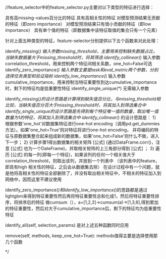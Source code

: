 ﻿//feature_selector中的feature_selector.py主要对以下类型的特征进行选择：

具有高missing-values百分比的特征 
具有高相关性的特征
对模型预测结果无贡献的特征（即zero importance）
对模型预测结果只有很小贡献的特征（即low importance）
具有单个值的特征（即数据集中该特征取值的集合只有一个元素）

针对上面五种类型的特征，feature-selector分别提供以下五个函数来对此处理：

identify_missing(*)       输入参数missing_threshold，主要用来控制缺失数据占比，当缺失数据量大于missing_threshold时，将其筛选
identify_collinear(*)      输入参数correlation_threshold，用来控制两个特征间相关系数，one_hot=False可选
identify_zero_importance(*)     输入参数主要是task和eval_metric两个参数，分别选择任务类型和验证指标
identify_low_importance(*)       输入参数cumulative_importance，用来控制当特征重要性到达cumulative_importance时，剩下的特征均是低重要性特征
identify_single_unique(*)     无需输入参数


identify_missing(*)的设计思路是计算得到缺失值百分比，与missing_threshold相比较，当缺失值百分百大于missing_threshold时，将其加入到筛选集合中
identify_single_unique的设计思路是先得到每个特征唯一值的数量，取出唯一值数量为1的特征，将其加入到筛选集合中
identify_collinear(*) 的设计思路是：
1）根据参数'one_hot'对数据集特征进行one-hot encoding（调用pd.get_dummies方法）。如果'one_hot=True'则对特征将进行one-hot encoding，
并将编码的特征与原数据集整合起来组成新的数据集，如果'one_hot=False'则什么不做，进入下一步；
2) 计算步骤1得出数据集的相关矩阵 [公式] (通过DataFrame.corr()，注意 [公式] 也为一个DateFrame)，并取相关矩阵的上三角部分得到 [公式] ；
3) 遍历 [公式] 的每一列(即每一个特征)，如果该列的任何一个相关值大于correlation_threshold，则取出该列，并放到一个列表中
（该列表中的feature，即具有high 相关性的特征，之后会从数据集去除）
在设计过程中有一个问题，就是他将高相关性的特征全部删除了，并没有取出相关特征中，不相关的特征加入到网络中，因而这里不建议使用

identify_zero_importance(*)和identify_low_importance(*)的思路都是通过lightgbm来得到特征重要性然后再将特征重要性总和化成1，然后将特征重要性排序，将排序后的特征
做cumsum（），a=[1,2,3]->cumsum(a)->[1,3,6],得到累加的特征重要性，然后对大于cumulative_importance后，剩下的特征均为低重要性特征

identify_all(self, selection_params) 是对上述五种函数同时应用

remove(self, methods, keep_one_hot=True):
methods值得主要是选择使用那几个函数

*/
